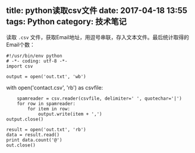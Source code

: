 title:  python读取csv文件 
date: 2017-04-18 13:55
tags: Python
category: 技术笔记
---

读取 ` .csv ` 文件，获取Email地址，用逗号串联，存入文本文件。最后统计取得的Email个数：

    
    
    #!/usr/bin/env python
    # -*- coding: utf-8 -*-
    import csv
    
    output = open('out.txt', 'wb')
<!--more-->    with open('contact.csv', 'rb') as csvfile:
        spamreader = csv.reader(csvfile, delimiter=' ', quotechar='|')
        for row in spamreader:
            for item in row:
                output.write(item + ',')
    output.close()
    
    result = open('out.txt', 'rb')
    data = result.read()
    print data.count('@')
    out.close()

